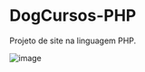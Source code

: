 # DogCursos-PHP
Projeto de site na linguagem PHP.


![image](https://user-images.githubusercontent.com/99503156/189263918-16b1ab3e-32d4-41c8-a32d-73490c625979.png)
